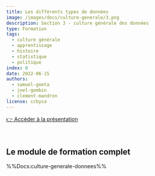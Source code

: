 ```yaml
---
title: Les différents types de données
image: /images/docs/culture-generale/3.png
description: Section 3 - culture générale des données
type: Formation
tags:
  - culture générale
  - apprentissage
  - histoire
  - statistique
  - politique
index: 0
date: 2022-06-15
authors:
  - samuel-goeta
  - joel-gombin
  - clement-mandron
license: ccbysa
--- 
```


<a href="https://datactivist.coop/SPoSGL/sections/section3.html#1" class="customButton">👉 Accéder à la présentation</a>

</br>

## Le module de formation complet

%%Docs:culture-generale-donnees%%
